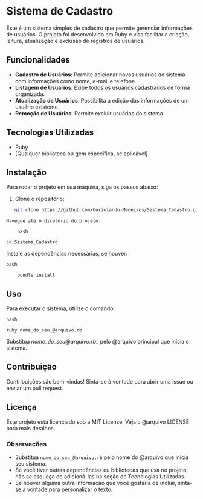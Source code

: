 # Sistema de Cadastro

Este é um sistema simples de cadastro que permite gerenciar informações de usuários. O projeto foi desenvolvido em Ruby e visa facilitar a criação, leitura, atualização e exclusão de registros de usuários.

## Funcionalidades

- **Cadastro de Usuários**: Permite adicionar novos usuários ao sistema com informações como nome, e-mail e telefone.
- **Listagem de Usuários**: Exibe todos os usuários cadastrados de forma organizada.
- **Atualização de Usuários**: Possibilita a edição das informações de um usuário existente.
- **Remoção de Usuários**: Permite excluir usuários do sistema.

## Tecnologias Utilizadas

- Ruby
- [Qualquer biblioteca ou gem específica, se aplicável]

## Instalação

Para rodar o projeto em sua máquina, siga os passos abaixo:

1. Clone o repositório:

```bash
   git clone https://github.com/Coriolando-Medeiros/Sistema_Cadastro.git
```

    Navegue até o diretório do projeto:
```
    bash

cd Sistema_Cadastro
```

Instale as dependências necessárias, se houver:
```
bash

    bundle install
```
## Uso

Para executar o sistema, utilize o comando:

```
bash

ruby nome_do_seu_@arquivo.rb
```

Substitua __nome_do_seu_@arquivo.rb__ pelo @arquivo principal que inicia o sistema.

## Contribuição

Contribuições são bem-vindas! Sinta-se à vontade para abrir uma issue ou enviar um pull request.

## Licença

Este projeto está licenciado sob a MIT License. Veja o @arquivo LICENSE para mais detalhes.




### Observações
- Substitua `nome_do_seu_@arquivo.rb` pelo nome do @arquivo que inicia seu sistema.
- Se você tiver outras dependências ou bibliotecas que usa no projeto, não se esqueça de adicioná-las na seção de Tecnologias Utilizadas.
- Se houver alguma outra informação que você gostaria de incluir, sinta-se à vontade para personalizar o texto.

